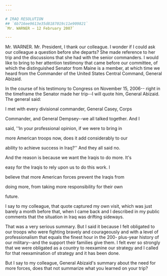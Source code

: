 ```yaml
---
---

# IRAQ RESOLUTION
## `6b716ee9613e35d8187019c11e909821`
`Mr. WARNER — 12 February 2007`

---
```



Mr. WARNER. Mr. President, I thank our colleague. I wonder if I could 
ask our colleague a question before she departs? She made reference to 
her trip and the discussions that she had with the senior commanders. I 
would like to bring to her attention testimony that came before our 
committee, of which the distinguished Senator from Maine is a member, 
at which time we heard from the Commander of the United States Central 
Command, General Abizaid.

In the course of his testimony to Congress on November 15, 2006--
right in the timeframe the Senator made her trip--I will quote him, 
General Abizaid. The general said:




 I met with every divisional commander, General Casey, Corps 


 Commander, and General Dempsey--we all talked together. And I 


 said, ''In your professional opinion, if we were to bring in 


 more American troops now, does it add considerably to our 


 ability to achieve success in Iraq?'' And they all said no. 


 And the reason is because we want the Iraqis to do more. It's 


 easy for the Iraqis to rely upon us to do this work. I 


 believe that more American forces prevent the Iraqis from 


 doing more, from taking more responsibility for their own 


 future.


I say to my colleague, that quote captured my own visit, which was 
just barely a month before that, when I came back and I described in my 
public comments that the situation in Iraq was drifting sideways.

That was a very serious summary. But I said it because I felt 
obligated to our troops who were fighting bravely and courageously and 
with a level of professionalism that equals the finest hour in the 200-
plus-year history of our military--and the support their families give 
them. I felt ever so strongly that we were obligated as a country to 
reexamine our strategy and I called for that reexamination of strategy 
and it has been done.

But I say to my colleague, General Abizaid's summary about the need 
for more forces, does that not summarize what you learned on your trip?